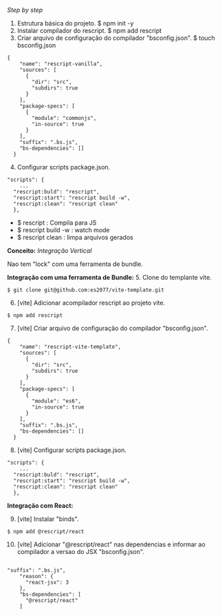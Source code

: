*Step by step*

1. Estrutura básica do projeto. 
$ npm init -y  
2. Instalar compilador do rescript.
$ npm add rescript
3. Criar arquivo de configuração do compilador "bsconfig.json".
$ touch bsconfig.json
~~~
{
    "name": "rescript-vanilla",
    "sources": [
      {
        "dir": "src",
        "subdirs": true
      }
    ],
    "package-specs": [
      {
        "module": "commonjs",
        "in-source": true
      }
    ],
    "suffix": ".bs.js",
    "bs-dependencies": []
  }
~~~
4. Configurar scripts package.json.
~~~
"scripts": {
    ...
  "rescript:buld": "rescript",
  "rescript:start": "rescript build -w",
  "rescript:clean": "rescript clean"
  },
~~~

* $ rescript : Compila para JS
* $ rescript build -w : watch mode
* $ rescript clean : limpa arquivos gerados

**Conceito:** 
*Integração Vertical*
<p>
Nao tem "lock" com uma ferramenta de bundle.
</p>

**Integração com uma ferramenta de Bundle:**
5. Clone do templante vite.
~~~ 
$ git clone git@github.com:es2077/vite-template.git
~~~

6. [vite] Adicionar acompilador rescript ao projeto vite.
~~~
$ npm add rescript
~~~

7. [vite] Criar arquivo de configuração do compilador "bsconfig.json".
~~~
{
    "name": "rescript-vite-template",
    "sources": [
      {
        "dir": "src",
        "subdirs": true
      }
    ],
    "package-specs": [
      {
        "module": "es6",
        "in-source": true
      }
    ],
    "suffix": ".bs.js",
    "bs-dependencies": []
  }
~~~

8. [vite] Configurar scripts package.json.
~~~
"scripts": {
    ...
  "rescript:buld": "rescript",
  "rescript:start": "rescript build -w",
  "rescript:clean": "rescript clean"
  },
~~~

**Integração com React:**

9. [vite] Instalar "binds".

~~~
$ npm add @rescript/react
~~~

10. [vite] Adicionar "@rescript/react" nas dependencias e informar ao compilador a versao do JSX  "bsconfig.json".
~~~

"suffix": ".bs.js",
    "reason": {
      "react-jsx": 3
    },
    "bs-dependencies": [
      "@rescript/react"
    ]
~~~ 

